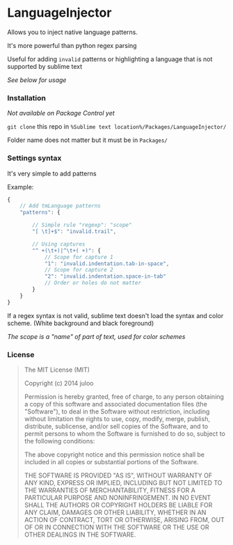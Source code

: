 # LanguageInjector

Allows you to inject native language patterns.

It's more powerful than python regex parsing

Useful for adding `invalid` patterns or highlighting a language that is not supported by sublime text

_See below for usage_

### Installation

_Not available on Package Control yet_

`git clone` this repo in `%Sublime text location%/Packages/LanguageInjector/`

Folder name does not matter but it must be in `Packages/`

### Settings syntax

It's very simple to add patterns

Example:

```js
{
	// Add tmLanguage patterns
	"patterns": {

		// Simple rule "regexp": "scope"
		"[ \t]+$": "invalid.trail",

		// Using captures
		"^ +(\t+)|^\t+( +)": {
			// Scope for capture 1
			"1": "invalid.indentation.tab-in-space",
			// Scope for capture 2
			"2": "invalid.indentation.space-in-tab"
			// Order or holes do not matter
		}
	}
}
```

If a regex syntax is not valid, sublime text doesn't load the syntax and color scheme.
(White background and black foreground)

_The scope is a "name" of part of text, used for color schemes_

### License

> The MIT License (MIT)
> 
> Copyright (c) 2014 juloo
> 
> Permission is hereby granted, free of charge, to any person obtaining a copy of
> this software and associated documentation files (the "Software"), to deal in
> the Software without restriction, including without limitation the rights to
> use, copy, modify, merge, publish, distribute, sublicense, and/or sell copies of
> the Software, and to permit persons to whom the Software is furnished to do so,
> subject to the following conditions:
> 
> The above copyright notice and this permission notice shall be included in all
> copies or substantial portions of the Software.
> 
> THE SOFTWARE IS PROVIDED "AS IS", WITHOUT WARRANTY OF ANY KIND, EXPRESS OR
> IMPLIED, INCLUDING BUT NOT LIMITED TO THE WARRANTIES OF MERCHANTABILITY, FITNESS
> FOR A PARTICULAR PURPOSE AND NONINFRINGEMENT. IN NO EVENT SHALL THE AUTHORS OR
> COPYRIGHT HOLDERS BE LIABLE FOR ANY CLAIM, DAMAGES OR OTHER LIABILITY, WHETHER
> IN AN ACTION OF CONTRACT, TORT OR OTHERWISE, ARISING FROM, OUT OF OR IN
> CONNECTION WITH THE SOFTWARE OR THE USE OR OTHER DEALINGS IN THE SOFTWARE.

